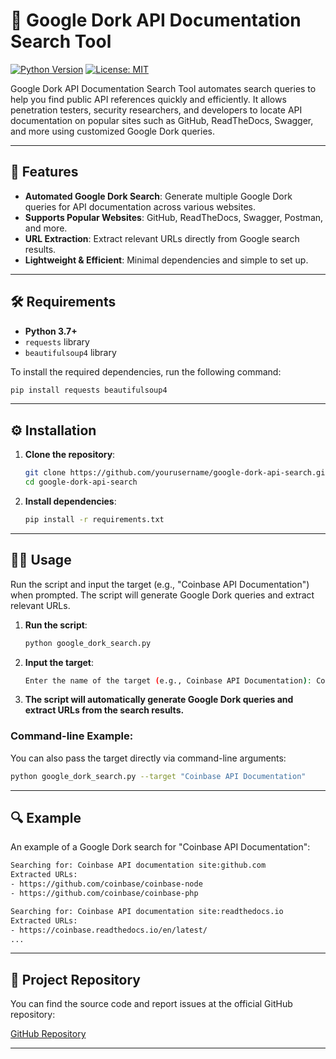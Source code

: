 # 🚀 Google Dork API Documentation Search Tool

[![Python Version](https://img.shields.io/badge/python-3.7%2B-blue)](https://www.python.org/)
[![License: MIT](https://img.shields.io/badge/License-MIT-yellow.svg)](https://opensource.org/licenses/MIT)

Google Dork API Documentation Search Tool automates search queries to help you find public API references quickly and efficiently. It allows penetration testers, security researchers, and developers to locate API documentation on popular sites such as GitHub, ReadTheDocs, Swagger, and more using customized Google Dork queries.

---

## 🌟 Features

- **Automated Google Dork Search**: Generate multiple Google Dork queries for API documentation across various websites.
- **Supports Popular Websites**: GitHub, ReadTheDocs, Swagger, Postman, and more.
- **URL Extraction**: Extract relevant URLs directly from Google search results.
- **Lightweight & Efficient**: Minimal dependencies and simple to set up.

---

## 🛠️ Requirements

- **Python 3.7+**
- `requests` library
- `beautifulsoup4` library

To install the required dependencies, run the following command:

```bash
pip install requests beautifulsoup4
```

---

## ⚙️ Installation

1. **Clone the repository**:

   ```bash
   git clone https://github.com/yourusername/google-dork-api-search.git
   cd google-dork-api-search
   ```

2. **Install dependencies**:

   ```bash
   pip install -r requirements.txt
   ```

---

## 🧑‍💻 Usage

Run the script and input the target (e.g., "Coinbase API Documentation") when prompted. The script will generate Google Dork queries and extract relevant URLs.

1. **Run the script**:

   ```bash
   python google_dork_search.py
   ```

2. **Input the target**:

   ```bash
   Enter the name of the target (e.g., Coinbase API Documentation): Coinbase
   ```

3. **The script will automatically generate Google Dork queries and extract URLs from the search results.**

### Command-line Example:

You can also pass the target directly via command-line arguments:

```bash
python google_dork_search.py --target "Coinbase API Documentation"
```

---

## 🔍 Example

An example of a Google Dork search for "Coinbase API Documentation":

```bash
Searching for: Coinbase API documentation site:github.com
Extracted URLs:
- https://github.com/coinbase/coinbase-node
- https://github.com/coinbase/coinbase-php

Searching for: Coinbase API documentation site:readthedocs.io
Extracted URLs:
- https://coinbase.readthedocs.io/en/latest/
...
```

---

## 📂 Project Repository

You can find the source code and report issues at the official GitHub repository:

[GitHub Repository](https://github.com/MeltDown23/Google-Droks)

---

